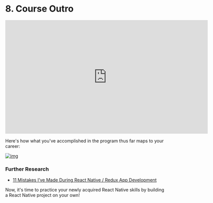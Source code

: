# 8. Course Outro



<iframe allowfullscreen="1" allow="accelerometer; autoplay; encrypted-media; gyroscope; picture-in-picture" title="YouTube video player" src="https://www.youtube.com/embed/SZrLiGBApGo?showinfo=0&amp;rel=0&amp;autohide=1&amp;vq=hd720&amp;hl=en-us&amp;cc_load_policy=0&amp;enablejsapi=1&amp;origin=https%3A%2F%2Fclassroom.udacity.com&amp;widgetid=449" id="widget450" width="640" height="360" frameborder="0"></iframe>



Here's how what you've accomplished in the program thus far maps to your career:



[![img](https://video.udacity-data.com/topher/2018/July/5b60f7e7_screen-shot-2018-07-31-at-4.59.14-pm/screen-shot-2018-07-31-at-4.59.14-pm.png)](https://classroom.udacity.com/nanodegrees/nd019/parts/9b15c3b4-c38a-4fcd-8fe7-47937b293a3a/modules/be422d8e-8927-496d-b203-1868289e90c5/lessons/8b4d3cba-8e1b-4a7b-9065-dacce0b095e5/concepts/53dcace1-abcb-474b-8efb-699fcce6c0b9#)



### Further Research

- [11 Mistakes I’ve Made During React Native / Redux App Development](https://medium.com/dailyjs/11-mistakes-ive-made-during-react-native-redux-app-development-8544e2be9a9)



Now, it's time to practice your newly acquired React Native skills by building a React Native project on your own!